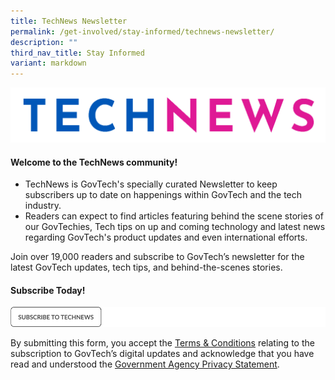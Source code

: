 ```yaml
---
title: TechNews Newsletter
permalink: /get-involved/stay-informed/technews-newsletter/
description: ""
third_nav_title: Stay Informed
variant: markdown
---
```

![TechNews ](/images/Get%20Involved/technews_logo.png)

#### **Welcome to the TechNews community!**

* TechNews is GovTech's specially curated Newsletter to keep subscribers up to date on happenings within GovTech and the tech industry.
* Readers can expect to find articles featuring behind the scene stories of our GovTechies, Tech tips on up and coming technology and latest news regarding GovTech's product updates and even international efforts.

Join over 19,000 readers and subscribe to GovTech’s newsletter for the latest GovTech updates, tech tips, and behind-the-scenes stories.

#### **Subscribe Today!**
![](/images/subscribe%20technews.png)

By submitting this form, you accept the [Terms & Conditions](https://www.tech.gov.sg/files/GovTech-Subscription-Terms-Conditions-2021.pdf) relating to the subscription to GovTech’s digital updates and acknowledge that you have read and understood the [Government Agency Privacy Statement](https://www.tech.gov.sg/privacy/).